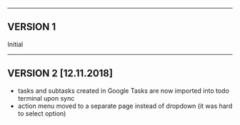 -------------------
VERSION 1
-------------------
Initial


-------------------
VERSION 2 [12.11.2018]
-------------------

+ tasks and subtasks created in Google Tasks are now imported into todo terminal upon sync 
+ action menu moved to a separate page instead of dropdown (it was hard to select option)